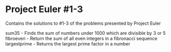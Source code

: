 # Project Euler #1-3
Contains the solutions to #1-3 of the problems presented by Project Euler</br>

sum35 - Finds the sum of numbers under 1000 which are divisible by 3 or 5</br>
fibroeven - Return the sum of all even integers in a fibronacci sequence</br>
largestprime - Returns the largest prime factor in a number